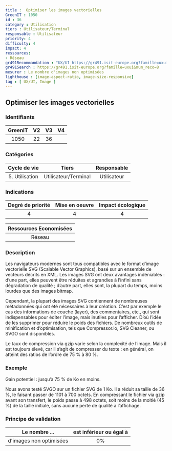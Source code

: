 ```yaml
---
title :  Optimiser les images vectorielles
GreenIT : 1050
id : 36
category : Utilisation
tiers : Utilisateur/Terminal
responsable : Utilisateur
priority: 4
difficulty: 4
impact: 4
ressources:
- Réseau
gr491Recommandation : "UX/UI https://gr491.isit-europe.org?famille=uxui&num_reco=8"
gr491Search : https://gr491.isit-europe.org?famille=uxui&num_reco=8
mesurer : Le nombre d'images non optimisées
lighthouse : [image-aspect-ratio, image-size-responsive]
tag : [ UX/UI, Image ]
---
```


## Optimiser les images vectorielles

### Identifiants

| GreenIT |  V2  |  V3  |  V4  |
|:-------:|:----:|:----:|:----:|
|   1050   | 22  | 36  |      |

### Catégories

| Cycle de vie |  Tiers  |  Responsable  |
|:---------:|:----:|:----:|
| 5. Utilisation | Utilisateur/Terminal | Utilisateur |

### Indications

| Degré de priorité |      Mise en oeuvre       |  Impact écologique    |
|:-------------------:|:-------------------------:|:---------------------:|
| 4 | 4 | 4 |

|Ressources Economisées                                      |
|:----------------------------------------------------------:|
|  Réseau  |

### Description

Les navigateurs modernes sont tous compatibles avec le format d’image vectorielle SVG (Scalable Vector Graphics), 
basé sur un ensemble de vecteurs décrits en XML. Les images SVG ont deux avantages indéniables : d’une part, 
elles peuvent être réduites et agrandies à l’infini sans dégradation de qualité ; d’autre part, elles sont,
la plupart du temps, moins lourdes que des images bitmap.

Cependant, la plupart des images SVG contiennent de nombreuses métadonnées qui ont été nécessaires à leur création. 
C’est par exemple le cas des informations de couche (layer), des commentaires, etc., qui sont indispensables pour éditer l’image,
mais inutiles pour l’afficher. D’où l’idée de les supprimer pour réduire le poids des fichiers.
De nombreux outils de minification et d’optimisation, tels que Compressor.io, SVG Cleaner, ou SVGO sont disponibles.

Le taux de compression via gzip varie selon la complexité de l’image. Mais il est toujours élevé, car il s’agit de compresser du texte :
en général, on atteint des ratios de l’ordre de 75 % à 80 %.


### Exemple

Gain potentiel : jusqu’à 75 % de Ko en moins.

Nous avons testé SVGO sur un fichier SVG de 1 Ko. Il a réduit sa taille de 36 %, le faisant passer de 1101 à 700 octets. En compressant le fichier via gzip avant son transfert, le poids passe à 498 octets, soit moins de la moitié (45 %) de la taille initiale, sans aucune perte de qualité à l’affichage.


### Principe de validation

| Le nombre ...     | est inférieur ou égal à   |  
|-------------------|:-------------------------:|
| d'images non optimisées  |  0% |
